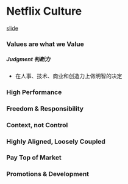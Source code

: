 # Netflix Culture
[slide](http://www.slideshare.net/reed2001/culture-1798664)

### Values are what we Value
##### Judgment 判断力
- 在人事、技术、商业和创造力上做明智的决定

### High Performance

### Freedom & Responsibility

### Context, not Control

### Highly Aligned, Loosely Coupled

### Pay Top of Market

### Promotions & Development
